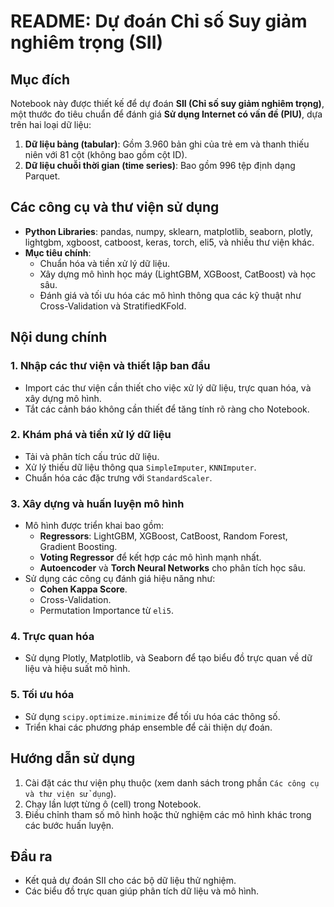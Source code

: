 # README: Dự đoán Chỉ số Suy giảm nghiêm trọng (SII)

## Mục đích
Notebook này được thiết kế để dự đoán **SII (Chỉ số suy giảm nghiêm trọng)**, một thước đo tiêu chuẩn để đánh giá **Sử dụng Internet có vấn đề (PIU)**, dựa trên hai loại dữ liệu:
1. **Dữ liệu bảng (tabular)**: Gồm 3.960 bản ghi của trẻ em và thanh thiếu niên với 81 cột (không bao gồm cột ID).
2. **Dữ liệu chuỗi thời gian (time series)**: Bao gồm 996 tệp định dạng Parquet.

## Các công cụ và thư viện sử dụng
- **Python Libraries**: pandas, numpy, sklearn, matplotlib, seaborn, plotly, lightgbm, xgboost, catboost, keras, torch, eli5, và nhiều thư viện khác.
- **Mục tiêu chính**:
  - Chuẩn hóa và tiền xử lý dữ liệu.
  - Xây dựng mô hình học máy (LightGBM, XGBoost, CatBoost) và học sâu.
  - Đánh giá và tối ưu hóa các mô hình thông qua các kỹ thuật như Cross-Validation và StratifiedKFold.

## Nội dung chính
### 1. **Nhập các thư viện và thiết lập ban đầu**
- Import các thư viện cần thiết cho việc xử lý dữ liệu, trực quan hóa, và xây dựng mô hình.
- Tắt các cảnh báo không cần thiết để tăng tính rõ ràng cho Notebook.

### 2. **Khám phá và tiền xử lý dữ liệu**
- Tải và phân tích cấu trúc dữ liệu.
- Xử lý thiếu dữ liệu thông qua `SimpleImputer`, `KNNImputer`.
- Chuẩn hóa các đặc trưng với `StandardScaler`.

### 3. **Xây dựng và huấn luyện mô hình**
- Mô hình được triển khai bao gồm:
  - **Regressors**: LightGBM, XGBoost, CatBoost, Random Forest, Gradient Boosting.
  - **Voting Regressor** để kết hợp các mô hình mạnh nhất.
  - **Autoencoder** và **Torch Neural Networks** cho phân tích học sâu.
- Sử dụng các công cụ đánh giá hiệu năng như:
  - **Cohen Kappa Score**.
  - Cross-Validation.
  - Permutation Importance từ `eli5`.

### 4. **Trực quan hóa**
- Sử dụng Plotly, Matplotlib, và Seaborn để tạo biểu đồ trực quan về dữ liệu và hiệu suất mô hình.

### 5. **Tối ưu hóa**
- Sử dụng `scipy.optimize.minimize` để tối ưu hóa các thông số.
- Triển khai các phương pháp ensemble để cải thiện dự đoán.

## Hướng dẫn sử dụng
1. Cài đặt các thư viện phụ thuộc (xem danh sách trong phần `Các công cụ và thư viện sử dụng`).
2. Chạy lần lượt từng ô (cell) trong Notebook.
3. Điều chỉnh tham số mô hình hoặc thử nghiệm các mô hình khác trong các bước huấn luyện.

## Đầu ra
- Kết quả dự đoán SII cho các bộ dữ liệu thử nghiệm.
- Các biểu đồ trực quan giúp phân tích dữ liệu và mô hình.

